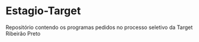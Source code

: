 # Estagio-Target
Repositório contendo os programas pedidos no processo seletivo da Target Ribeirão Preto
